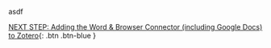 asdf

[NEXT STEP: Adding the Word & Browser Connector (including Google Docs) to Zotero](act-3.html){: .btn .btn-blue }
